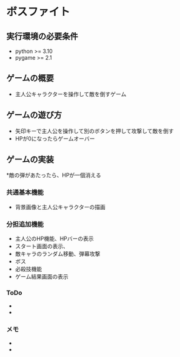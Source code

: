 # ボスファイト

## 実行環境の必要条件
* python >= 3.10
* pygame >= 2.1

## ゲームの概要
* 主人公キャラクターを操作して敵を倒すゲーム


## ゲームの遊び方
* 矢印キーで主人公を操作して別のボタンを押して攻撃して敵を倒す
* HPが0になったらゲームオーバー

## ゲームの実装

 *敵の弾があたったら、HPが一個消える


### 共通基本機能
* 背景画像と主人公キャラクターの描画

### 分担追加機能
* 主人公のHP機能、HPバーの表示
* スタート画面の表示、
* 敵キャラのランダム移動、弾幕攻撃
* ボス
* 必殺技機能
* ゲーム結果画面の表示




### ToDo
- 
- 

### メモ
* 
* 
